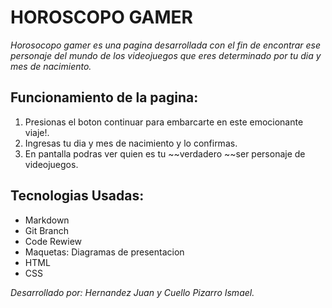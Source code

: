 # HOROSCOPO GAMER
 
*Horosocopo gamer es una pagina desarrollada con el fin de encontrar ese personaje del mundo de los videojuegos
que eres determinado por tu dia y mes de nacimiento.*

## Funcionamiento de la pagina:

1. Presionas el boton continuar para embarcarte en este emocionante viaje!.
2. Ingresas tu dia y mes de nacimiento y lo confirmas.
3. En pantalla podras ver quien es tu ~~verdadero ~~ser personaje de videojuegos.

## Tecnologias Usadas: ##

- Markdown
- Git Branch
- Code Rewiew
- Maquetas: Diagramas de presentacion
- HTML
- CSS



 *Desarrollado por: Hernandez Juan y Cuello Pizarro Ismael.*
